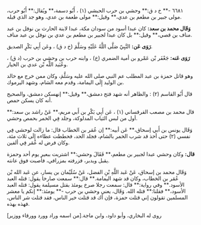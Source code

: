 ٦٦٨١ -** خ د ق:** وحشي بن حرب الحبشي (١) ، أَبُو دسمة،** ويُقال:** أَبُو حرب، مولى جبير بن مطعم بن عدي،** وقيل:** مولى طعمة بن عدي، وهو جد الذي قبله.

**وَقَال محمد بن سعد:** كان عبدا أسود من سودان مكة، عبدا لابنة الحارث بن نوفل بن عبد مناف بن قصي،** وقيل:** بل كان عبدا لجبير بن مطعم بن عدي بن نوفل بن عبد مناف.

**رَوَى عَن:** النَّبِيّ صَلَّى اللَّهُ عَلَيْهِ وسَلَّمَ (خ د ق) ، وعَن أَبِي بَكْرٍ الصديق.

**رَوَى عَنه:** جَعْفَر بْن عَمْرو بن أمية الضمري (خ) ، وابنه حرب بن وحشي بن حرب (د ق) ، وعُبَيد اللَّه بْن عدي بن الخيار.

وهو قاتل حمزة بن عبد المطلب عم النبي صلى الله عليه وسَلَّمَ، وكان ممن خرج مع خالد بن الوليد إِلَى اليمامة، وقدم معه الشام، وشهد اليرموك.

قال أَبُو القاسم (٢) : والظاهر أنه شهد فتح دمشق،** وقيل:** إنهسكن دمشق، والصحيح أنه كان يسكن حمص.

قال محمد بن مصعب القرقساني (١) ، عَن أَبِي بَكْرِ بن أَبي مريم،** عَنْ راشد بن سعد:** أول من لبس الثياب المدلوكة، وجلد فِي الخمر بحمص وحشي.

وَقَال يونس بن أَبي إسحاق،** عَن أبيه:** إن عُمَر بن الخطاب قال: ما زالت لوحشي فِي نفسي (٢) حتى أخذ قد شرب الخمر بالشام، فجلد الحد، فحططت عطاءه إِلَى ثلاث مئة، وكان فرض له عُمَر فِي ألفين.

**قال:** وكان وحشي عبدا لجبير بن مطعم،** فَقَالَ وحشي:** اشتريت ببعير يوم أحد وحمزة يقبل ويدبر، فزرفته بمزرافي، فأصبت فوق عانته.

وَقَال محمد بن إسحاق، عَنْ عَبد اللَّهِ بْنِ الفضل، عَنْ سُلَيْمان بن يسار، عن عَبد الله بْن عُمَر بن الخطاب، وكان قد شهد اليمامة.** قال:** سمعت صارخا يقول: قتله العبد الأسود.** وفي رواية:** قال: سمعت رجلا صرخ يومئذ بقتل مسيلمة يقول: قتله العبد الأسود،** فقلنا:** قتله الله. وَقَال، يعني وحشي بن حرب -** يومئذ:** إنكم يا معشر المسلمين تقولون إني قتلت حمزة، فإن أك قد قتلت خير الناس، فقد قتلت شر الناس، فهذه بهذه.

روى له البخاري، وأبو داود، وابن ماجة.[من اسمه وراد وورد وورقاء ووزير]